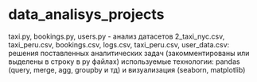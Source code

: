 # data_analisys_projects
taxi.py, bookings.py, users.py - анализ датасетов 2_taxi_nyc.csv, taxi_peru.csv, bookings.csv, logs.csv, taxi_peru.csv, user_data.csv:
решения поставленных аналитических задач (закомментированы или выделены в строку в py файлах)
используемые технологии: pandas (query, merge, agg, groupby и тд) и визуализация (seaborn, matplotlib)

